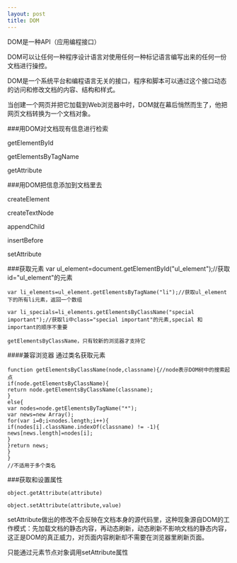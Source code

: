 ```yaml
---
layout: post
title: DOM
---
```

DOM是一种API（应用编程接口）

DOM可以让任何一种程序设计语言对使用任何一种标记语言编写出来的任何一份文档进行操控。

DOM是一个系统平台和编程语言无关的接口，程序和脚本可以通过这个接口动态的访问和修改文档的内容、结构和样式。

当创建一个网页并把它加载到Web浏览器中时，DOM就在幕后悄然而生了，他把网页文档转换为一个文档对象。

###用DOM对文档现有信息进行检索

getElementById

getElementsByTagName

getAttribute

###用DOM把信息添加到文档里去

createElement

createTextNode

appendChild

insertBefore

setAttribute	


###获取元素
    var ul_element=document.getElementById("ul_element");//获取id="ul_element"的元素
    
    var li_elements=ul_element.getElementsByTagName("li");//获取ul_element下的所有li元素，返回一个数组
    
    var li_specials=li_elements.getElementsByClassName("special   important");//获取li中class="special important"的元素,special 和important的顺序不重要
    
    getElementsByClassName，只有较新的浏览器才支持它

####兼容浏览器 通过类名获取元素

    function getElementsByClassName(node,classname){//node表示DOM树中的搜索起点
    if(node.getElementsByClassName){
    return node.getElementsByClassName(classname);
    }
    else{
    var nodes=node.getElementsByTagName("*");
    var news=new Array();
    for(var i=0;i<nodes.length;i++){
    if(nodes[i].className.indexOf(classname) != -1){
    news[news.length]=nodes[i];
    }
    }return news;
    }
    }
    //不适用于多个类名

###获取和设置属性

    object.getAttribute(attribute)
    
    object.setAttribute(attribute,value)
    
setAttribute做出的修改不会反映在文档本身的源代码里，这种现象源自DOM的工作模式：先加载文档的静态内容，再动态刷新，动态刷新不影响文档的静态内容，这正是DOM的真正威力，对页面内容刷新却不需要在浏览器里刷新页面。

只能通过元素节点对象调用setAttribute属性